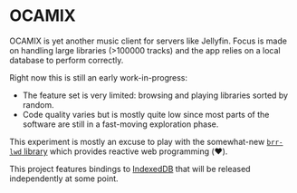 # OCAMIX

OCAMIX is yet another music client for servers like Jellyfin. Focus is made on
handling large libraries (>100000 tracks) and the app relies on a local database
to perform correctly.

Right now this is still an early work-in-progress:

- The feature set is very limited: browsing and playing libraries sorted by
  random.
- Code quality varies but is mostly quite low since most parts of the software
  are still in a fast-moving exploration phase.

This experiment is mostly an excuse to play with the somewhat-new [`brr-lwd`
library](https://ocaml.org/p/brr-lwd/latest) which provides reactive web
programming (:heart:).

This project features bindings to
[IndexedDB](https://developer.mozilla.org/en-US/docs/Web/API/IndexedDB_API) that
will be released independently at some point.
